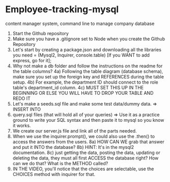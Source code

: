 # Employee-tracking-mysql
content manager system, command line to manage company database


1) Start the Github repository
2) Make sure you have a .gitignore set to Node when you create the Github Repository
3) Let's start by creating a package.json and downloading all the libraries you need = (Mysql2, Inquirer, console.table) [If you WANT to add express, go for it];
4) Why not make a db folder and follow the instructions on the readme for the table columns?
    4a) Following the table diagram (database schema), make sure you set up the foreign key and REFERENCES during the table setup. 
    4b) For example, the department ID should connect to the role table's department_id column. 
    4c) MUST SET THIS UP IN THE BEGINNING OR ELSE YOU WILL HAVE TO DROP YOUR TABLE AND REDO IT
5) Let's make a seeds.sql file and make some test data/dummy data. => INSERT INTO
6) query.sql files (that will hold all of your queries) => Use it as a practice ground to write your SQL syntax and then paste it to mysql so you know it works. 
7) We create our server.js file and link all of the parts needed. 
8) When we use the inquirer.prompt(), we could also use the .then() to access the answers from the users. 
    8a) HOW CAN WE grab that answer and put it INTO the database? 
    8b) HINT: It's in the mysql2 documentation. 
    8c) just getting the data, posting the data, updating or deleting the data, they must all first ACCESS the database right? How can we do that? What is the METHOD called?
9) IN THE VIDEO, you'll notice that the choices are selectable, use the CHOICES method with inquirer for that.